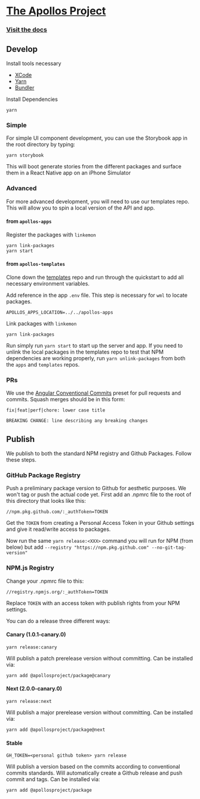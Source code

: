 # [The Apollos Project](https://apollosapp.io)

### [Visit the docs](https://apollosapp.io/docs/install)

## Develop

Install tools necessary

- [XCode](https://developer.apple.com/xcode/)
- [Yarn](https://yarnpkg.com/)
- [Bundler](https://bundler.io)

Install Dependencies

```
yarn
```

### Simple

For simple UI component development, you can use the Storybook app in the root directory by typing:

```
yarn storybook
```

This will boot generate stories from the different packages and surface them in a React Native app on an iPhone Simulator

### Advanced

For more advanced development, you will need to use our templates repo. This will allow you to spin a local version of the API and app.

#### from `apollos-apps`

Register the packages with `linkemon`

```
yarn link-packages
yarn start
```

#### from `apollos-templates`

Clone down the [templates](https://github.com/apollosproject/templates) repo and run through the quickstart to add all necessary environment variables.

Add reference in the app `.env` file. This step is necessary for `wml` to locate packages.

```
APOLLOS_APPS_LOCATION=../../apollos-apps
```

Link packages with `linkemon`

```
yarn link-packages
```

Run simply run `yarn start` to start up the server and app. If you need to unlink the local packages in the templates repo to test that NPM dependencies are working properly, run `yarn unlink-packages` from both the `apps` and `templates` repos.

### PRs

We use the [Angular Conventional Commits](https://www.npmjs.com/package/conventional-changelog-angular) preset for pull requests and commits. Squash merges should be in this form:

```
fix|feat|perf|chore: lower case title

BREAKING CHANGE: line describing any breaking changes
```

## Publish

We publish to both the standard NPM registry and Github Packages. Follow these steps.

### GitHub Package Registry

Push a preliminary package version to Github for aesthetic purposes. We won't tag or push the actual code yet. First add an .npmrc file to the root of this directory that looks like this:

```
//npm.pkg.github.com/:_authToken=TOKEN
```

Get the `TOKEN` from creating a Personal Access Token in your Github settings and give it read/write access to packages.

Now run the same `yarn release:<XXX>` command you will run for NPM (from below) but add `--registry "https://npm.pkg.github.com" --no-git-tag-version"`

### NPM.js Registry

Change your .npmrc file to this:

```
//registry.npmjs.org/:_authToken=TOKEN
```

Replace `TOKEN` with an access token with publish rights from your NPM settings.

You can do a release three different ways:

#### Canary (1.0.1-canary.0)

```
yarn release:canary
```

Will publish a patch prerelease version without committing. Can be installed via:

```
yarn add @apollosproject/package@canary
```

#### Next (2.0.0-canary.0)

```
yarn release:next
```

Will publish a major prerelease version without committing. Can be installed via:

```
yarn add @apollosproject/package@next
```

#### Stable

```
GH_TOKEN=<personal github token> yarn release
```

Will publish a version based on the commits according to conventional commits standards. Will automatically create a Github release and push commit and tags. Can be installed via:

```
yarn add @apollosproject/package
```
